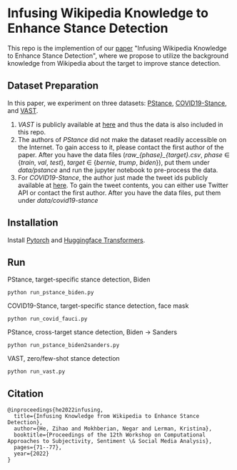 # Infusing Wikipedia Knowledge to Enhance Stance Detection

This repo is the implemention of our [paper](https://arxiv.org/abs/2204.03839) "Infusing Wikipedia Knowledge to Enhance Stance Detection", where we propose to utilize the background knowledge from Wikipedia about the target to improve stance detection.


## Dataset Preparation
In this paper, we experiment on three datasets: [PStance](https://aclanthology.org/2021.findings-acl.208/), [COVID19-Stance](https://aclanthology.org/2021.acl-long.127/), and [VAST](https://aclanthology.org/2020.emnlp-main.717.pdf). 

1. <em>VAST</em> is publicly available at [here](https://github.com/emilyallaway/zero-shot-stance/tree/master/data/VAST) and thus the data is also included in this repo.
2. The authors of <em>PStance</em> did not make the dataset readily accessible on the Internet. To gain access to it, please contact the first author of the paper. After you have the data files (<em>raw_{phase}_{target}.csv</em>, <em>phase</em> $\in$ {<em>train</em>, <em>val</em>, <em>test</em>}, <em>target</em> $\in$ {<em>bernie</em>, <em>trump</em>, <em>biden</em>}), put them under <em>data/pstance</em> and run the jupyter notebook to pre-process the data. 
3. For <em>COVID19-Stance</em>, the author just made the tweet ids publicly available at [here](https://github.com/kglandt/stance-detection-in-covid-19-tweets/tree/main/dataset). To gain the tweet contents, you can either use Twitter API or contact the first author. After you have the data files, put them under <em>data/covid19-stance</em>


## Installation
Install [Pytorch](https://pytorch.org/get-started/locally/) and [Huggingface Transformers](https://huggingface.co/docs/transformers/installation).

## Run
PStance, target-specific stance detection, Biden
```angular2html
python run_pstance_biden.py
```

COVID19-Stance, target-specific stance detection, face mask
```angular2html
python run_covid_fauci.py
```

PStance, cross-target stance detection, Biden $\rightarrow$ Sanders
```angular2html
python run_pstance_biden2sanders.py
```


VAST, zero/few-shot stance detection
```angular2html
python run_vast.py
```


## Citation
```angular2html
@inproceedings{he2022infusing,
  title={Infusing Knowledge from Wikipedia to Enhance Stance Detection},
  author={He, Zihao and Mokhberian, Negar and Lerman, Kristina},
  booktitle={Proceedings of the 12th Workshop on Computational Approaches to Subjectivity, Sentiment \& Social Media Analysis},
  pages={71--77},
  year={2022}
}
```


